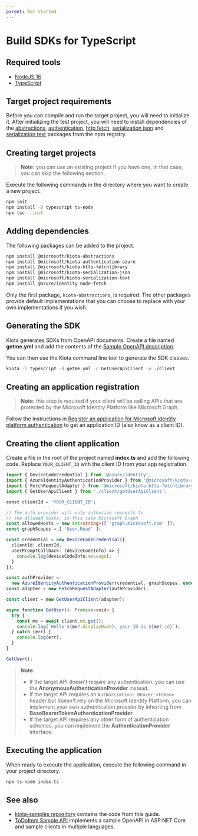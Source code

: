 ```yaml
---
parent: Get started
---
```


# Build SDKs for TypeScript

## Required tools

- [NodeJS 16](https://nodejs.org/en/)
- [TypeScript](https://www.typescriptlang.org/)

## Target project requirements

Before you can compile and run the target project, you will need to initialize it. After initializing the test project, you will need to install dependencies of the [abstractions](https://www.npmjs.com/package/@microsoft/kiota-abstractions), [authentication](https://www.npmjs.com/package/@microsoft/kiota-authentication-azure), [http fetch](https://www.npmjs.com/package/@microsoft/kiota-http-fetchlibrary), [serialization json](https://www.npmjs.com/package/@microsoft/kiota-serialization-json) and [serialization text](https://www.npmjs.com/package/@microsoft/kiota-serialization-text) packages from the npm registry.

## Creating target projects

> **Note:** you can use an existing project if you have one, in that case, you can skip the following section.

Execute the following commands in the directory where you want to create a new project.

```bash
npm init
npm install -D typescript ts-node
npx tsc --init
```

## Adding dependencies

The following packages can be added to the project.

```bash
npm install @microsoft/kiota-abstractions
npm install @microsoft/kiota-authentication-azure
npm install @microsoft/kiota-http-fetchlibrary
npm install @microsoft/kiota-serialization-json
npm install @microsoft/kiota-serialization-text
npm install @azure/identity node-fetch
```

Only the first package, `kiota-abstractions`, is required. The other packages provide default implementations that you can choose to replace with your own implementations if you wish.

## Generating the SDK

Kiota generates SDKs from OpenAPI documents. Create a file named **getme.yml** and add the contents of the [Sample OpenAPI description](reference-openapi.md).

You can then use the Kiota command line tool to generate the SDK classes.

```bash
kiota -l typescript -d getme.yml -c GetUserApiClient -o ./client
```

## Creating an application registration

> **Note:** this step is required if your client will be calling APIs that are protected by the Microsoft Identity Platform like Microsoft Graph.

Follow the instructions in [Register an application for Microsoft identity platform authentication](register-app.md) to get an application ID (also know as a client ID).

## Creating the client application

Create a file in the root of the project named **index.ts** and add the following code. Replace `YOUR_CLIENT_ID` with the client ID from your app registration.

```typescript
import { DeviceCodeCredential } from '@azure/identity';
import { AzureIdentityAuthenticationProvider } from '@microsoft/kiota-authentication-azure';
import { FetchRequestAdapter } from '@microsoft/kiota-http-fetchlibrary';
import { GetUserApiClient } from './client/getUserApiClient';

const clientId = 'YOUR_CLIENT_ID';

// The auth provider will only authorize requests to
// the allowed hosts, in this case Microsoft Graph
const allowedHosts = new Set<string>([ 'graph.microsoft.com' ]);
const graphScopes = [ 'User.Read' ];

const credential = new DeviceCodeCredential({
  clientId: clientId,
  userPromptCallback: (deviceCodeInfo) => {
    console.log(deviceCodeInfo.message);
  }
});

const authProvider =
  new AzureIdentityAuthenticationProvider(credential, graphScopes, undefined, allowedHosts);
const adapter = new FetchRequestAdapter(authProvider);

const client = new GetUserApiClient(adapter);

async function GetUser(): Promise<void> {
  try {
    const me = await client.me.get();
    console.log(`Hello ${me?.displayName}, your ID is ${me?.id}`);
  } catch (err) {
    console.log(err);
  }
}

GetUser();
```

> **Note:**
>
> - If the target API doesn't require any authentication, you can use the **AnonymousAuthenticationProvider** instead.
> - If the target API requires an `Authorization: Bearer <token>` header but doesn't rely on the Microsoft Identity Platform, you can implement your own authentication provider by inheriting from **BaseBearerTokenAuthenticationProvider**.
> - If the target API requires any other form of authentication schemes, you can implement the **AuthenticationProvider** interface.

## Executing the application

When ready to execute the application, execute the following command in your project directory.

```bash
npx ts-node index.ts
```

## See also

- [kiota-samples repository](https://github.com/microsoft/kiota-samples/tree/main/get-started/typescript) contains the code from this guide.
- [ToDoItem Sample API](https://github.com/microsoft/kiota-samples/tree/main/sample-api) implements a sample OpenAPI in ASP.NET Core and sample clients in multiple languages.
